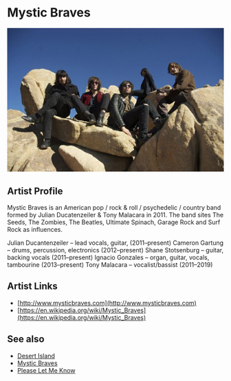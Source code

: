 # Mystic Braves

![](../../assets/artists/Mystic_Braves.png)

## Artist Profile

Mystic Braves is an American pop / rock & roll / psychedelic / country band formed by Julian Ducatenzeiler & Tony Malacara in 2011. The band sites The Seeds, The Zombies, The Beatles, Ultimate Spinach, Garage Rock and Surf Rock as influences.

Julian Ducantenzeiler – lead vocals, guitar, (2011–present)
Cameron Gartung – drums, percussion, electronics (2012–present)
Shane Stotsenburg – guitar, backing vocals (2011–present)
Ignacio Gonzales – organ, guitar, vocals, tambourine (2013–present)
Tony Malacara – vocalist/bassist (2011–2019)

## Artist Links

- [http://www.mysticbraves.com](http://www.mysticbraves.com)
- [https://en.wikipedia.org/wiki/Mystic_Braves](https://en.wikipedia.org/wiki/Mystic_Braves)


## See also

- [Desert Island](Desert_Island.md)
- [Mystic Braves](Mystic_Braves.md)
- [Please Let Me Know](Please_Let_Me_Know.md)
